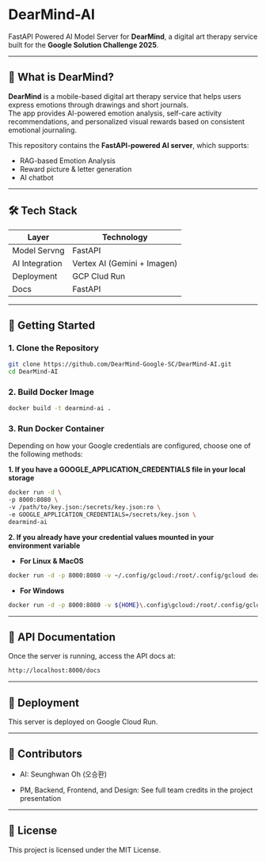 # DearMind-AI

FastAPI Powered AI Model Server for **DearMind**, a digital art therapy service built for the **Google Solution Challenge 2025**.

---

## 🧠 What is DearMind?

**DearMind** is a mobile-based digital art therapy service that helps users express emotions through drawings and short journals.  
The app provides AI-powered emotion analysis, self-care activity recommendations, and personalized visual rewards based on consistent emotional journaling.

This repository contains the **FastAPI-powered AI server**, which supports:

- RAG-based Emotion Analysis
- Reward picture & letter generation
- AI chatbot

---

## 🛠️ Tech Stack

| Layer          | Technology |
|----------------|------------|
| Model Servng   | FastAPI |
| AI Integration | Vertex AI (Gemini + Imagen) |
| Deployment     | GCP Clud Run |
| Docs           | FastAPI |

---

## 🚀 Getting Started

### 1. Clone the Repository

```bash
git clone https://github.com/DearMind-Google-SC/DearMind-AI.git
cd DearMind-AI
```

### 2. Build Docker Image

```bash
docker build -t dearmind-ai .
```

### 3. Run Docker Container
Depending on how your Google credentials are configured, choose one of the following methods:

**1. If you have a GOOGLE_APPLICATION_CREDENTIALS file in your local storage**
```bash
docker run -d \
-p 8000:8080 \
-v /path/to/key.json:/secrets/key.json:ro \
-e GOOGLE_APPLICATION_CREDENTIALS=/secrets/key.json \
dearmind-ai
```
**2. If you already have your credential values mounted in your environment variable**
- **For Linux & MacOS**
 ```bash
docker run -d -p 8000:8080 -v ~/.config/gcloud:/root/.config/gcloud dearmind-ai
``` 
- **For Windows**
```bash
docker run -d -p 8000:8080 -v ${HOME}\.config\gcloud:/root/.config/gcloud dearmind-ai
```

---

## 📘 API Documentation

Once the server is running, access the API docs at:

```bash
http://localhost:8000/docs
```

---

## 🚢 Deployment

This server is deployed on Google Cloud Run.

---

## 👥 Contributors

- AI: Seunghwan Oh (오승환)
  
- PM, Backend, Frontend, and Design: See full team credits in the project presentation

---

## 📄 License

This project is licensed under the MIT License.

